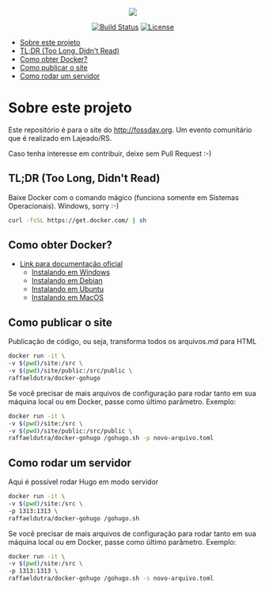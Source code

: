 <p align="center"><img src="https://www.shareicon.net/data/128x128/2015/10/06/112721_development_512x512.png"></p>


<p align="center">
<a href="https://travis-ci.org/fossday/site"><img src="https://travis-ci.org/fossday/site.svg?branch=develop" alt="Build Status"></a>
<a href="https://img.shields.io/badge/License-GPL%20v3-blue.svg"><img src="https://img.shields.io/badge/License-GPL%20v3-blue.svg" alt="License"></a>
</p>

- [Sobre este projeto](#sobre-este-projeto)
- [TL;DR (Too Long, Didn't Read)](#tldr-too-long-didnt-read)
- [Como obter Docker?](#como-obter-docker)
- [Como publicar o site](#como-publicar-o-site)
- [Como rodar um servidor](#como-rodar-um-servidor)


<a name="sobre-este-projeto"></a>
# Sobre este projeto

Este repositório é para o site do http://fossday.org. Um evento comunitário que é realizado
em Lajeado/RS.

Caso tenha interesse em contribuir, deixe sem Pull Request :-)


<a name="too-long"></a>
## TL;DR (Too Long, Didn't Read)

Baixe Docker com o comando mágico (funciona somente em Sistemas Operacionais). Windows, sorry :-)

```bash
curl -fsSL https://get.docker.com/ | sh
```

<a name="como-obter-docker"></a>
## Como obter Docker?

- [Link para documentação oficial](https://docs.docker.com/install/)
    - [Instalando em Windows](https://docs.docker.com/docker-for-windows/install/)
    - [Instalando em Debian](https://docs.docker.com/install/linux/docker-ce/debian/)
    - [Instalando em Ubuntu](https://docs.docker.com/install/linux/docker-ce/ubuntu/)
    - [Instalando em MacOS](https://docs.docker.com/docker-for-mac/install/)

<a name="como-publicar-site"></a>
## Como publicar o site

Publicação de código, ou seja, transforma todos os arquivos.md para HTML

```bash
docker run -it \
-v $(pwd)/site:/src \
-v $(pwd)/site/public:/src/public \
raffaeldutra/docker-gohugo
```

Se você precisar de mais arquivos de configuração para rodar tanto em sua máquina local ou em Docker, passe como último parâmetro. Exemplo:

```bash
docker run -it \
-v $(pwd)/site:/src \
-v $(pwd)/site/public:/src/public \
raffaeldutra/docker-gohugo /gohugo.sh -p novo-arquivo.toml
```

<a name="como-rodar-um-servidor"></a>
## Como rodar um servidor

Aqui é possível rodar Hugo em modo servidor

```bash
docker run -it \
-v $(pwd)/site:/src \
-p 1313:1313 \
raffaeldutra/docker-gohugo /gohugo.sh
```

Se você precisar de mais arquivos de configuração para rodar tanto em sua máquina local ou em Docker, passe como último parâmetro. Exemplo:

```bash
docker run -it \
-v $(pwd)/site:/src \
-p 1313:1313 \
raffaeldutra/docker-gohugo /gohugo.sh -s novo-arquivo.toml
```
